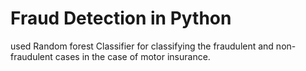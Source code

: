 # Fraud Detection in Python
used Random forest Classifier for classifying the fraudulent and non-fraudulent cases in the case of motor insurance.
